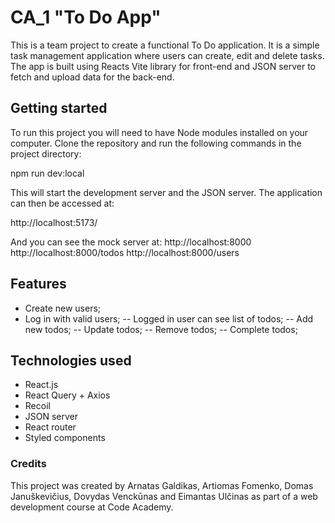 # CA_1 "To Do App"

This is a team project to create a functional To Do application. It is a simple task management application where users can create, edit and delete tasks. The app is built using Reacts Vite library for front-end and JSON server to fetch and upload data for the back-end.

## Getting started

To run this project you will need to have Node modules installed on your computer. Clone the repository and run the following commands in the project directory:

npm run dev:local

This will start the development server and the JSON server. The application can then be accessed at:

http://localhost:5173/

And you can see the mock server at:
http://localhost:8000
http://localhost:8000/todos
http://localhost:8000/users

## Features

- Create new users;
- Log in with valid users;
  -- Logged in user can see list of todos;
  -- Add new todos;
  -- Update todos;
  -- Remove todos;
  -- Complete todos;

## Technologies used

- React.js
- React Query + Axios
- Recoil
- JSON server
- React router
- Styled components

### Credits

This project was created by Arnatas Galdikas, Artiomas Fomenko, Domas Januškevičius, Dovydas Venckūnas and Eimantas Ulčinas as part of a web development course at Code Academy.
